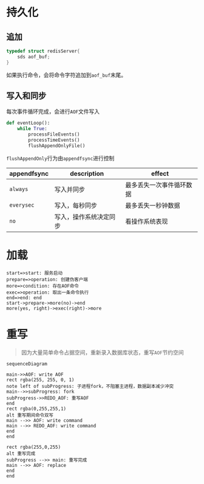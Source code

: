 # 持久化

## 追加

``` c
typedef struct redisServer{
    sds aof_buf;
}
```

如果执行命令，会将命令字符追加到``aof_buf``末尾。

## 写入和同步

每次事件循环完成，会进行``AOF``文件写入

```python
def eventLoop():
    while True:
        processFileEvents()
        processTimeEvents()
        flushAppendOnlyFile()
```

``flushAppendOnly``行为由``appendfsync``进行控制

| appendfsync  | description            | effect                   |
| ------------ | ---------------------- | ------------------------ |
| ``always``   | 写入并同步             | 最多丢失一次事件循环数据 |
| ``everysec`` | 写入，每秒同步         | 最多丢失一秒钟数据       |
| ``no``       | 写入，操作系统决定同步 | 看操作系统表现           |

# 加载

```flow
start=>start: 服务启动
prepare=>operation: 创建伪客户端
more=>condition: 存在AOF命令
exec=>operation: 取出一条命令执行
end=>end: end
start->prepare->more(no)->end
more(yes, right)->exec(right)->more
```

# 重写

> 因为大量简单命令占据空间，重新录入数据库状态，重写``AOF``节约空间

```mermaid
sequenceDiagram

main->>AOF: write AOF
rect rgba(255, 255, 0, 1)
note left of subProgress: 子进程fork，不阻塞主进程，数据副本减少冲突
main-->>subProgress: fork
subProgress->>REDO_AOF: 重写AOF
end
rect rgba(0,255,255,1)
alt 重写期间命令双写
main -->> AOF: write command
main -->> REDO_AOF: write command
end
end

rect rgba(255,0,255)
alt 重写完成
subProgress -->> main: 重写完成
main -->> AOF: replace
end
end
```

